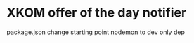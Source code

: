# XKOM offer of the day notifier

package.json
    change starting point
    nodemon to dev only dep